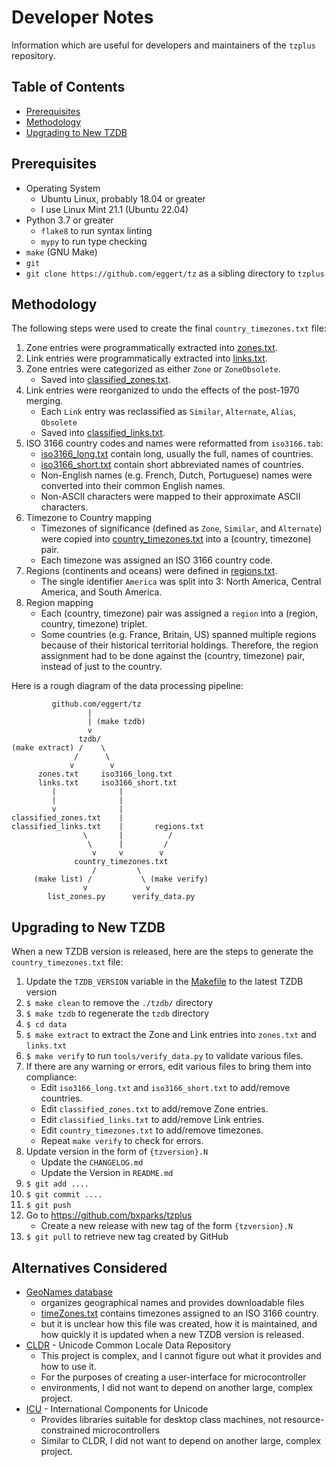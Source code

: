 # Developer Notes

Information which are useful for developers and maintainers of the `tzplus`
repository.

## Table of Contents

* [Prerequisites](#Prerequisites)
* [Methodology](#Methodology)
* [Upgrading to New TZDB](#UpgradingTZDB)

<a name="Prerequisites"></a>
## Prerequisites

* Operating System
    * Ubuntu Linux, probably 18.04 or greater
    * I use Linux Mint 21.1 (Ubuntu 22.04)
* Python 3.7 or greater
    * `flake8` to run syntax linting
    * `mypy` to run type checking
* `make` (GNU Make)
* `git`
* `git clone https://github.com/eggert/tz` as a sibling directory to `tzplus`

<a name="Methodology"></a>
## Methodology

The following steps were used to create the final `country_timezones.txt` file:

1. Zone entries were programmatically extracted into
   [zones.txt](data/zones.txt).
1. Link entries were programmatically extracted into
   [links.txt](data/links.txt).
1. Zone entries were categorized as either `Zone` or `ZoneObsolete`.
    * Saved into [classified_zones.txt](data/classified_zones.txt).
1. Link entries were reorganized to undo the effects of the post-1970 merging.
    * Each `Link` entry was reclassified as `Similar`, `Alternate`, `Alias`,
      `Obsolete`
    * Saved into [classified_links.txt](data/classified_links.txt).
1. ISO 3166 country codes and names were reformatted from `iso3166.tab`:
    * [iso3166_long.txt](data/iso3166_long.txt) contain long, usually the full,
      names of countries.
    * [iso3166_short.txt](data/iso3166_short.txt) contain short abbreviated
      names of countries.
    * Non-English names (e.g. French, Dutch, Portuguese) names were converted
      into their common English names.
    * Non-ASCII characters were mapped to their approximate ASCII characters.
1. Timezone to Country mapping
    * Timezones of significance (defined as `Zone`, `Similar`, and `Alternate`)
      were copied into [country_timezones.txt](data/country_timezones.txt)
      into a (country, timezone) pair.
    * Each timezone was assigned an ISO 3166 country code.
1. Regions (continents and oceans) were defined in
   [regions.txt](data/regions.txt).
    * The single identifier `America` was split into 3: North America, Central
      America, and South America.
1. Region mapping
    * Each (country, timezone) pair was assigned a `region` into a (region,
      country, timezone) triplet.
    * Some countries (e.g. France, Britain, US) spanned multiple regions
      because of their historical territorial holdings. Therefore, the region
      assignment had to be done against the (country, timezone) pair, instead of
      just to the country.

Here is a rough diagram of the data processing pipeline:

```
         github.com/eggert/tz
                 |
                 | (make tzdb)
                 v
               tzdb/
(make extract) /    \
              /      \
             v        v
      zones.txt     iso3166_long.txt
      links.txt     iso3166_short.txt
         |              |
         |              |
         v              |
classified_zones.txt    |
classified_links.txt    |       regions.txt
                \       |          /
                 \      |         /
                  v     v        v
              country_timezones.txt
                  /         \
     (make list) /           \ (make verify)
                v             v
        list_zones.py      verify_data.py
```

<a name="UpgradingTZDB"></a>
## Upgrading to New TZDB

When a new TZDB version is released, here are the steps to generate the
`country_timezones.txt` file:

1. Update the `TZDB_VERSION` variable in the [Makefile](Makefile) to the latest
TZDB version
1. `$ make clean` to remove the `./tzdb/` directory
1. `$ make tzdb` to regenerate the `tzdb` directory
1. `$ cd data`
1. `$ make extract` to extract the Zone and Link entries into `zones.txt` and
   `links.txt`
1. `$ make verify` to run `tools/verify_data.py` to validate various files.
1. If there are any warning or errors, edit various files to bring them into
   compliance:
    * Edit `iso3166_long.txt` and `iso3166_short.txt` to add/remove countries.
    * Edit `classified_zones.txt` to add/remove Zone entries.
    * Edit `classified_links.txt` to add/remove Link entries.
    * Edit `country_timezones.txt` to add/remove timezones.
    * Repeat `make verify` to check for errors.
1. Update version in the form of `{tzversion}.N`
    * Update the `CHANGELOG.md`
    * Update the Version in `README.md`
1. `$ git add ....`
1. `$ git commit ....`
1. `$ git push`
1. Go to https://github.com/bxparks/tzplus
    * Create a new release with new tag of the form `{tzversion}.N`
1. `$ git pull` to retrieve new tag created by GitHub

<a name="AlternativesConsidered"></a>
## Alternatives Considered

* [GeoNames database](https://www.geonames.org/)
    * organizes geographical names and provides downloadable files
    * [timeZones.txt](https://download.geonames.org/export/dump/timeZones.txt)
      contains timezones assigned to an ISO 3166 country.
    * but it is unclear how this file was created, how it is maintained,
      and how quickly it is updated when a new TZDB version is released.
* [CLDR](https://cldr.unicode.org/) - Unicode Common Locale Data Repository
    * This project is complex, and I cannot figure out what it provides and
      how to use it.
    * For the purposes of creating a user-interface for microcontroller
    * environments, I did not want to depend on another large, complex project.
* [ICU](https://icu.unicode.org/) - International Components for Unicode
    * Provides libraries suitable for desktop class machines,
      not resource-constrained microcontrollers
    * Similar to CLDR, I did not want to depend on another large, complex
      project.
